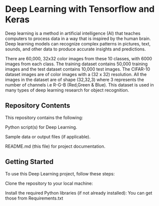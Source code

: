 # Deep Learning with Tensorflow and Keras


Deep learning is a method in artificial intelligence (AI) that teaches computers to process data in a way that is inspired by the human brain. 
Deep learning models can recognize complex patterns in pictures, text, sounds, and other data to produce accurate insights and predictions.

There are 60,000, 32x32 color images from these 10 classes, with 6000 images from each class. The training dataset contains 50,000 training images and the test dataset contains 10,000 test images.
The CIFAR-10 dataset images are of color images with a (32 x 32) resolution. All the images in the dataset are of shape (32,32,3) where 3 represents the number of channels i.e R-G-B (Red,Green & Blue).
This dataset is used in many types of deep learning research for object recognition.


## Repository Contents

This repository contains the following:

Python script(s) for Deep Learning.

Sample data or output files (if applicable).

README.md (this file) for project documentation.

## Getting Started

To use this Deep Learning project, follow these steps:

Clone the repository to your local machine:

Install the required Python libraries (if not already installed): You can get those from Requirements.txt
